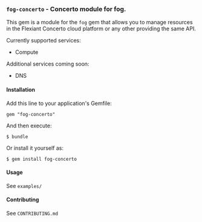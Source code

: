 ### `fog-concerto` - Concerto module for fog.

This gem is a module for the `fog` gem that allows you to manage resources in
the Flexiant Concerto cloud platform or any other providing the same API.

Currently supported services:
* Compute

Additional services coming soon:
* DNS

#### Installation

Add this line to your application's Gemfile:

    gem "fog-concerto"

And then execute:

    $ bundle

Or install it yourself as:

    $ gem install fog-concerto

#### Usage

See `examples/`

#### Contributing

See `CONTRIBUTING.md`